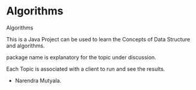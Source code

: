 # Algorithms
Algorithms

This is a Java Project can be used to learn the Concepts of Data Structure and algorithms.

package name is explanatory for the topic under discussion.

Each Topic is associated with a client to run and see the results.

- Narendra Mutyala.
